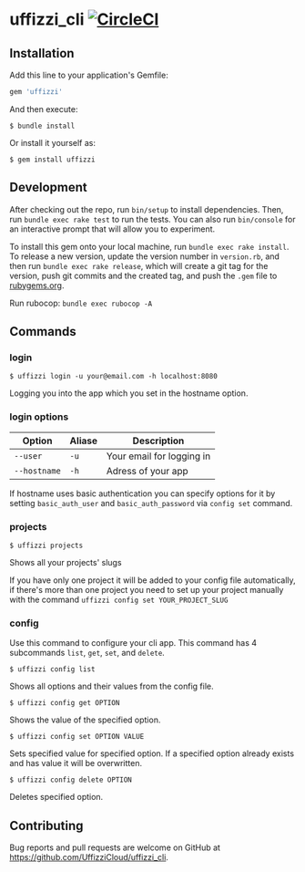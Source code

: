 # uffizzi_cli [![CircleCI](https://circleci.com/gh/UffizziCloud/uffizzi_cli/tree/master.svg?style=shield)](https://circleci.com/gh/UffizziCloud/uffizzi_cli/tree/master)

## Installation

Add this line to your application's Gemfile:

```ruby
gem 'uffizzi'
```

And then execute:

    $ bundle install

Or install it yourself as:

    $ gem install uffizzi

## Development

After checking out the repo, run `bin/setup` to install dependencies. Then, run `bundle exec rake test` to run the tests. You can also run `bin/console` for an interactive prompt that will allow you to experiment.

To install this gem onto your local machine, run `bundle exec rake install`. To release a new version, update the version number in `version.rb`, and then run `bundle exec rake release`, which will create a git tag for the version, push git commits and the created tag, and push the `.gem` file to [rubygems.org](https://rubygems.org).

Run rubocop:
`bundle exec rubocop -A`

## Commands

### login ###

```
$ uffizzi login -u your@email.com -h localhost:8080
```
Logging you into the app which you set in the hostname option.


### login options ###

Option      | Aliase          | Description
-------     | -------         | -----------
`--user`    | `-u`            | Your email for logging in
`--hostname`| `-h`            | Adress of your app

If hostname uses basic authentication you can specify options for it by setting `basic_auth_user` and `basic_auth_password` via `config set` command.

### projects ###

```
$ uffizzi projects
```

Shows all your projects' slugs

If you have only one project it will be added to your config file automatically, if there's more than one project you need to set up your project manually with the command `uffizzi config set YOUR_PROJECT_SLUG`

### config ###

Use this command to configure your cli app. This command has 4 subcommands `list`, `get`, `set`, and `delete`.

```
$ uffizzi config list
```
Shows all options and their values from the config file.

```
$ uffizzi config get OPTION
```

Shows the value of the specified option.

```
$ uffizzi config set OPTION VALUE
```

Sets specified value for specified option. If a specified option already exists and has value it will be overwritten.

```
$ uffizzi config delete OPTION
```

Deletes specified option.

## Contributing

Bug reports and pull requests are welcome on GitHub at https://github.com/UffizziCloud/uffizzi_cli.
